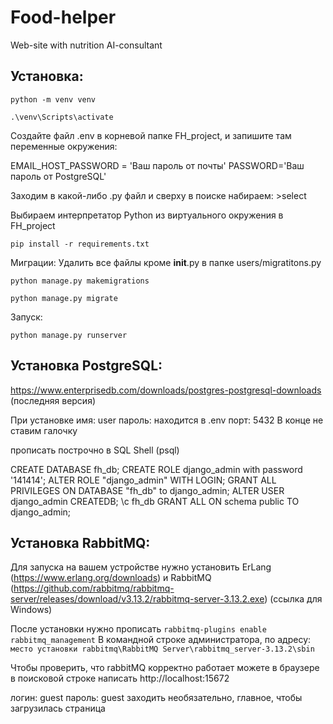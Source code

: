 # Food-helper
Web-site with nutrition AI-consultant 

## Установка:

``` python -m venv venv ``` 

``` .\venv\Scripts\activate ```


Создайте файл .env в корневой папке FH_project, и запишите там переменные окружения:

EMAIL_HOST_PASSWORD = 'Ваш пароль от почты' 
PASSWORD='Ваш пароль от PostgreSQL'


Заходим в какой-либо .py файл и сверху в поиске набираем: >select

Выбираем интерпретатор Python из виртуального окружения в FH_project


``` pip install -r requirements.txt ```


Миграции:
Удалить все файлы кроме __init__.py в папке users/migratitons.py

```python manage.py makemigrations```

```python manage.py migrate```

Запуск:

```python manage.py runserver ```


## Установка PostgreSQL:

https://www.enterprisedb.com/downloads/postgres-postgresql-downloads
(последняя версия)


При установке имя: user
пароль: находится в .env
порт: 5432 
В конце не ставим галочку

прописать построчно в SQL Shell (psql)

CREATE DATABASE fh_db;
CREATE ROLE django_admin with password '141414';
ALTER ROLE "django_admin" WITH LOGIN;
GRANT ALL PRIVILEGES ON DATABASE "fh_db" to django_admin;
 ALTER USER django_admin CREATEDB;
\c fh_db
GRANT ALL ON schema public TO django_admin;

## Установка RabbitMQ:

Для запуска на вашем устройстве нужно установить ErLang (https://www.erlang.org/downloads) и RabbitMQ (https://github.com/rabbitmq/rabbitmq-server/releases/download/v3.13.2/rabbitmq-server-3.13.2.exe) (ссылка для Windows) 

После установки нужно прописать 
 ```rabbitmq-plugins enable rabbitmq_management```
В командной строке администратора, по адресу: 
```место установки rabbitmq\RabbitMQ Server\rabbitmq_server-3.13.2\sbin```

Чтобы проверить, что rabbitMQ корректно работает можете в браузере в поисковой строке написать
 http://localhost:15672

логин: guest
пароль: guest
заходить необязательно, главное, чтобы загрузилась страница